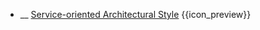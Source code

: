 * __ [Service-oriented Architectural Style]({{baseUrl}}/architecture/architecturalStyles/serviceOriented) <trigger for="pop:architecturalStyles-serviceOriented-preview">{{icon_preview}}</trigger>

<popover id="pop:architecturalStyles-serviceOriented-preview" header="{{icon_preview}} Service-oriented Architectural Style" placement="right">
  <div slot="content">
    <include src=".\preview.md" />
  </div>
</popover>
